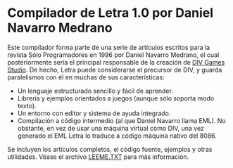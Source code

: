 # Compilador de Letra 1.0 por Daniel Navarro Medrano

Este compilador forma parte de una serie de artículos escritos para la revista Sólo Programadores en 1996 por Daniel Navarro Medrano, el cual posteriormente sería el principal responsable de la creación de [DIV Games Studio](https://github.com/vii1/DIV). De hecho, Letra puede considerarse el precursor de DIV, y guarda paralelismos con él en muchas de sus características:

* Un lenguaje estructurado sencillo y fácil de aprender.
* Librería y ejemplos orientados a juegos (aunque sólo soporta modo texto).
* Un entorno con editor y sistema de ayuda integrado.
* Compilación a código intermedio (al que Daniel Navarro llama EML). No obstante, en vez de usar una máquina virtual como DIV, una vez generado el EML Letra lo traduce a código máquina nativo del 8086.

Se incluyen los artículos completos, el código fuente, ejemplos y otras utilidades. Véase el archivo [LEEME.TXT](/LEEME.TXT) para más información.

